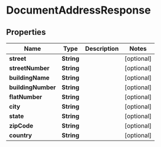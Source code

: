 

# DocumentAddressResponse


## Properties

| Name | Type | Description | Notes |
|------------ | ------------- | ------------- | -------------|
|**street** | **String** |  |  [optional] |
|**streetNumber** | **String** |  |  [optional] |
|**buildingName** | **String** |  |  [optional] |
|**buildingNumber** | **String** |  |  [optional] |
|**flatNumber** | **String** |  |  [optional] |
|**city** | **String** |  |  [optional] |
|**state** | **String** |  |  [optional] |
|**zipCode** | **String** |  |  [optional] |
|**country** | **String** |  |  [optional] |



